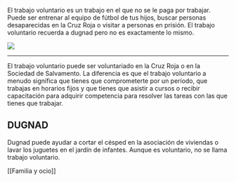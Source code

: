 El trabajo voluntario es un trabajo en el que no se le paga por trabajar. Puede ser entrenar al equipo de fútbol de tus hijos, buscar personas desaparecidas en la Cruz Roja o visitar a personas en prisión. El trabajo voluntario recuerda a dugnad pero no es exactamente lo mismo.

![](https://cdn.kursoria.no/pensum/elements/-_lokiju.jpg)

---

El trabajo voluntario puede ser voluntariado en la Cruz Roja o en la Sociedad de Salvamento. La diferencia es que el trabajo voluntario a menudo significa que tienes que comprometerte por un período, que trabajas en horarios fijos y que tienes que asistir a cursos o recibir capacitación para adquirir competencia para resolver las tareas con las que tienes que trabajar.

## DUGNAD

Dugnad puede ayudar a cortar el césped en la asociación de viviendas o lavar los juguetes en el jardín de infantes. Aunque es voluntario, no se llama trabajo voluntario.

[[Familia y ocio]]